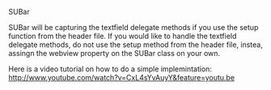 SUBar

SUBar will be capturing the textfield delegate methods if you use the setup function from the header file.
If you would like to handle the textfield delegate methods, do not use the setup method from the header file,
instea, assingn the webview property on the SUBar class on your own.

Here is a video tutorial on how to do a simple implemintation: http://www.youtube.com/watch?v=CxL4sYvAuyY&feature=youtu.be